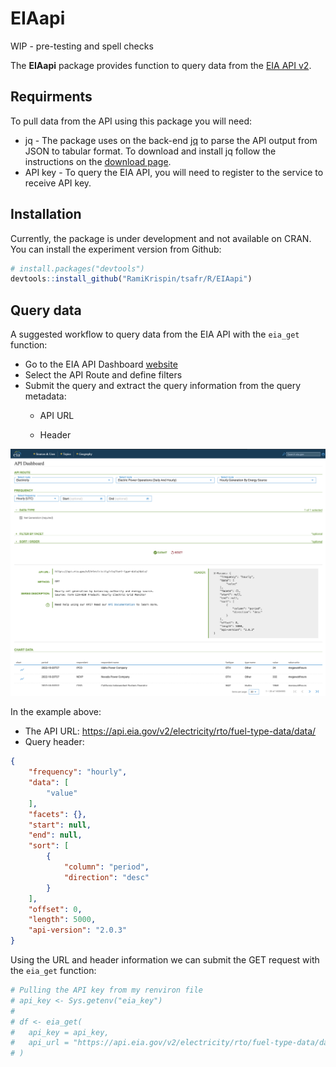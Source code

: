 
<!-- README.md is generated from README.Rmd. Please edit that file -->

# EIAapi

<!-- badges: start -->
<!-- badges: end -->

WIP - pre-testing and spell checks

The **EIAapi** package provides function to query data from the [EIA API
v2](https://www.eia.gov/opendata/).

## Requirments

To pull data from the API using this package you will need:

-   jq - The package uses on the back-end
    [jq](https://stedolan.github.io/jq/) to parse the API output from
    JSON to tabular format. To download and install jq follow the
    instructions on the [download
    page](https://stedolan.github.io/jq/download/).
-   API key - To query the EIA API, you will need to register to the
    service to receive API key.

## Installation

Currently, the package is under development and not available on CRAN.
You can install the experiment version from Github:

``` r
# install.packages("devtools")
devtools::install_github("RamiKrispin/tsafr/R/EIAapi")
```

## Query data

A suggested workflow to query data from the EIA API with the `eia_get`
function:

-   Go to the EIA API Dashboard
    [website](https://www.eia.gov/opendata/browser)
-   Select the API Route and define filters
-   Submit the query and extract the query information from the query
    metadata:
    -   API URL

    -   Header

[![](man/images/EIA_API_browser.png)](https://www.eia.gov/opendata/browser/)

In the example above:

-   The API URL:
    <https://api.eia.gov/v2/electricity/rto/fuel-type-data/data/>
-   Query header:

``` json
{
    "frequency": "hourly",
    "data": [
        "value"
    ],
    "facets": {},
    "start": null,
    "end": null,
    "sort": [
        {
            "column": "period",
            "direction": "desc"
        }
    ],
    "offset": 0,
    "length": 5000,
    "api-version": "2.0.3"
}
```

Using the URL and header information we can submit the GET request with
the `eia_get` function:

``` r
# Pulling the API key from my renviron file
# api_key <- Sys.getenv("eia_key")
# 
# df <- eia_get(
#   api_key = api_key,
#   api_url = "https://api.eia.gov/v2/electricity/rto/fuel-type-data/data/"
# )
```
